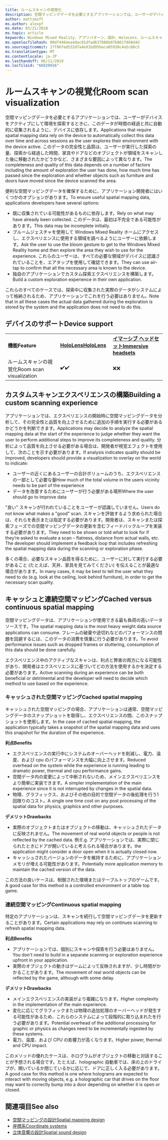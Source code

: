 ```yaml
---
title: ルームスキャンの視覚化
description: 空間マッピングデータを必要とするアプリケーションでは、ユーザーがデバイスをアクティブにして環境を探索するときに、このデータが時間の経過と共に自動的に収集されるように、デバイスに依存します。
author: mattzmsft
ms.author: alexpf
ms.date: 03/21/2018
ms.topic: article
keywords: Windows Mixed Reality、アプリパターン、設計、HoloLens、ルームスキャン、空間マッピング、surface 再構築、メッシュ
ms.openlocfilehash: 09df4464ea4dac01dfad637886b07b861f468d4d
ms.sourcegitcommit: 17f86fed532d7a4e91bd95baca05930c4a5c68c5
ms.translationtype: MT
ms.contentlocale: ja-JP
ms.lasthandoff: 06/11/2019
ms.locfileid: "66829916"
---
```

# <a name="room-scan-visualization"></a><span data-ttu-id="b9f61-104">ルームスキャンの視覚化</span><span class="sxs-lookup"><span data-stu-id="b9f61-104">Room scan visualization</span></span>

<span data-ttu-id="b9f61-105">空間マッピングデータを必要とするアプリケーションでは、ユーザーがデバイスをアクティブにして環境を探索するときに、このデータが時間の経過と共に自動的に収集されるように、デバイスに依存します。</span><span class="sxs-lookup"><span data-stu-id="b9f61-105">Applications that require spatial mapping data rely on the device to automatically collect this data over time and across sessions as the user explores their environment with the device active.</span></span> <span data-ttu-id="b9f61-106">このデータの完全性と品質は、ユーザーが実行した探索の量、探索から経過した時間、家具やドアなどのオブジェクトが領域をスキャンした後に移動されたかどうかなど、さまざまな要因によって異なります。</span><span class="sxs-lookup"><span data-stu-id="b9f61-106">The completeness and quality of this data depends on a number of factors including the amount of exploration the user has done, how much time has passed since the exploration and whether objects such as furniture and doors have moved since the device scanned the area.</span></span>

<span data-ttu-id="b9f61-107">便利な空間マッピングデータを確保するために、アプリケーション開発者にはいくつかのオプションがあります。</span><span class="sxs-lookup"><span data-stu-id="b9f61-107">To ensure useful spatial mapping data, applications developers have several options:</span></span>
* <span data-ttu-id="b9f61-108">既に収集されている可能性があるものに依存します。</span><span class="sxs-lookup"><span data-stu-id="b9f61-108">Rely on what may have already been collected.</span></span> <span data-ttu-id="b9f61-109">このデータは、最初は不完全である可能性があります。</span><span class="sxs-lookup"><span data-stu-id="b9f61-109">This data may be incomplete initially.</span></span>
* <span data-ttu-id="b9f61-110">ブルームジェスチャを使用して Windows Mixed Reality ホームにアクセスし、エクスペリエンスに使用する領域を調べるようにユーザーに依頼します。</span><span class="sxs-lookup"><span data-stu-id="b9f61-110">Ask the user to use the bloom gesture to get to the Windows Mixed Reality home and then explore the area they wish to use for the experience.</span></span> <span data-ttu-id="b9f61-111">これらのユーザーは、すべての必要な領域がデバイスに認識されていることを、エアタップを使用して確認できます。</span><span class="sxs-lookup"><span data-stu-id="b9f61-111">They can use air-tap to confirm that all the necessary area is known to the device.</span></span>
* <span data-ttu-id="b9f61-112">独自のアプリケーションでカスタム探索エクスペリエンスを構築します。</span><span class="sxs-lookup"><span data-stu-id="b9f61-112">Build a custom exploration experience in their own application.</span></span>

<span data-ttu-id="b9f61-113">これらのすべてのケースでは、探索中に収集された実際のデータがシステムによって格納されるため、アプリケーションでこれを行う必要はありません。</span><span class="sxs-lookup"><span data-stu-id="b9f61-113">Note that in all these cases the actual data gathered during the exploration is stored by the system and the application does not need to do this.</span></span>

## <a name="device-support"></a><span data-ttu-id="b9f61-114">デバイスのサポート</span><span class="sxs-lookup"><span data-stu-id="b9f61-114">Device support</span></span>

<table>
    <colgroup>
    <col width="33%" />
    <col width="33%" />
    <col width="33%" />
    </colgroup>
    <tr>
        <td><span data-ttu-id="b9f61-115"><strong>機能</strong></span><span class="sxs-lookup"><span data-stu-id="b9f61-115"><strong>Feature</strong></span></span></td>
        <td><span data-ttu-id="b9f61-116"><a href="hololens-hardware-details.md"><strong>HoloLens</strong></a></span><span class="sxs-lookup"><span data-stu-id="b9f61-116"><a href="hololens-hardware-details.md"><strong>HoloLens</strong></a></span></span></td>
        <td><span data-ttu-id="b9f61-117"><a href="immersive-headset-hardware-details.md"><strong>イマーシブ ヘッドセット</strong></a></span><span class="sxs-lookup"><span data-stu-id="b9f61-117"><a href="immersive-headset-hardware-details.md"><strong>Immersive headsets</strong></a></span></span></td>
    </tr>
     <tr>
        <td><span data-ttu-id="b9f61-118">ルームスキャンの視覚化</span><span class="sxs-lookup"><span data-stu-id="b9f61-118">Room scan visualization</span></span></td>
        <td><span data-ttu-id="b9f61-119">✔️</span><span class="sxs-lookup"><span data-stu-id="b9f61-119">✔️</span></span></td>
        <td><span data-ttu-id="b9f61-120">❌</span><span class="sxs-lookup"><span data-stu-id="b9f61-120">❌</span></span></td>
    </tr>
</table>



## <a name="building-a-custom-scanning-experience"></a><span data-ttu-id="b9f61-121">カスタムスキャンエクスペリエンスの構築</span><span class="sxs-lookup"><span data-stu-id="b9f61-121">Building a custom scanning experience</span></span>

<span data-ttu-id="b9f61-122">アプリケーションでは、エクスペリエンスの開始時に空間マッピングデータを分析して、その完全性と品質を向上させるために追加の手順を実行する必要があるかどうかを判断できます。</span><span class="sxs-lookup"><span data-stu-id="b9f61-122">Applications may decide to analyze the spatial mapping data at the start of the experience to judge whether they want the user to perform additional steps to improve its completeness and quality.</span></span> <span data-ttu-id="b9f61-123">分析によって品質を向上させる必要がある場合は、開発者が視覚エフェクトを使用して、次のことを示す必要があります。</span><span class="sxs-lookup"><span data-stu-id="b9f61-123">If analysis indicates quality should be improved, developers should provide a visualization to overlay on the world to indicate:</span></span>
* <span data-ttu-id="b9f61-124">ユーザーの近くにあるユーザーの合計ボリュームのうち、エクスペリエンスの一部として必要な量</span><span class="sxs-lookup"><span data-stu-id="b9f61-124">How much of the total volume in the users vicinity needs to be part of the experience</span></span>
* <span data-ttu-id="b9f61-125">データを改善するためにユーザーが行う必要がある場所</span><span class="sxs-lookup"><span data-stu-id="b9f61-125">Where the user should go to improve data</span></span>

<span data-ttu-id="b9f61-126">"良い" スキャンが行われていることをユーザーが認識していません。</span><span class="sxs-lookup"><span data-stu-id="b9f61-126">Users do not know what makes a "good" scan.</span></span> <span data-ttu-id="b9f61-127">スキャンを評価するよう求められた場合は、それらを表示または指定する必要があります。開発者は、スキャンまたは探索フェーズでの空間マッピングデータの更新を含むフィードバックループを実装する必要があります。</span><span class="sxs-lookup"><span data-stu-id="b9f61-127">They need to be shown or told what to look for if they’re asked to evaluate a scan – flatness, distance from actual walls, etc. The developer should implement a feedback loop that includes refreshing the spatial mapping data during the scanning or exploration phase.</span></span>

<span data-ttu-id="b9f61-128">多くの場合、必要なスキャン品質を得るために、ユーザーに対して実行する必要があること (たとえば、天井、家具を見てみてください) を伝えることが最適な場合があります。</span><span class="sxs-lookup"><span data-stu-id="b9f61-128">In many cases, it may be best to tell the user what they need to do (e.g. look at the ceiling, look behind furniture), in order to get the necessary scan quality.</span></span>

## <a name="cached-versus-continuous-spatial-mapping"></a><span data-ttu-id="b9f61-129">キャッシュと連続空間マッピング</span><span class="sxs-lookup"><span data-stu-id="b9f61-129">Cached versus continuous spatial mapping</span></span>

<span data-ttu-id="b9f61-130">空間マッピングデータは、アプリケーションが使用できる最も負荷の高いデータソースです。</span><span class="sxs-lookup"><span data-stu-id="b9f61-130">The spatial mapping data is the most heavy weight data source applications can consume.</span></span> <span data-ttu-id="b9f61-131">フレームの破棄や途切れなどのパフォーマンスの問題を回避するには、このデータの消費を慎重に行う必要があります。</span><span class="sxs-lookup"><span data-stu-id="b9f61-131">To avoid performance issues such as dropped frames or stuttering, consumption of this data should be done carefully.</span></span>

<span data-ttu-id="b9f61-132">エクスペリエンス中のアクティブなスキャンは、利点と弊害の両方になる可能性があり、開発者はエクスペリエンスに基づいてどの方法を使用するかを決定する必要があります。</span><span class="sxs-lookup"><span data-stu-id="b9f61-132">Active scanning during an experience can be both beneficial or detrimental and the developer will need to decide which method to use based on the experience.</span></span>

### <a name="cached-spatial-mapping"></a><span data-ttu-id="b9f61-133">キャッシュされた空間マッピング</span><span class="sxs-lookup"><span data-stu-id="b9f61-133">Cached spatial mapping</span></span>

<span data-ttu-id="b9f61-134">キャッシュされた空間マッピングの場合、アプリケーションは通常、空間マッピングデータのスナップショットを取得し、エクスペリエンスの間、このスナップショットを使用します。</span><span class="sxs-lookup"><span data-stu-id="b9f61-134">In the case of cached spatial mapping, the application typically takes a snapshot of the spatial mapping data and uses this snapshot for the duration of the experience.</span></span>

<span data-ttu-id="b9f61-135">**利点**</span><span class="sxs-lookup"><span data-stu-id="b9f61-135">**Benefits**</span></span>
* <span data-ttu-id="b9f61-136">エクスペリエンスの実行中にシステムのオーバーヘッドを削減し、電力、温度、および cpu のパフォーマンスを大幅に向上させます。</span><span class="sxs-lookup"><span data-stu-id="b9f61-136">Reduced overhead on the system while the experience is running leading to dramatic power, thermal and cpu performance gains.</span></span>
* <span data-ttu-id="b9f61-137">空間データ内の変更によって中断されないため、メインエクスペリエンスをより簡単に実装できます。</span><span class="sxs-lookup"><span data-stu-id="b9f61-137">A simpler implementation of the main experience since it is not interrupted by changes in the spatial data.</span></span>
* <span data-ttu-id="b9f61-138">物理、グラフィックス、およびその他の目的で空間データの後処理を行う1回限りのコスト。</span><span class="sxs-lookup"><span data-stu-id="b9f61-138">A single one time cost on any post processing of the spatial data for physics, graphics and other purposes.</span></span>

<span data-ttu-id="b9f61-139">**デメリット**</span><span class="sxs-lookup"><span data-stu-id="b9f61-139">**Drawbacks**</span></span>
* <span data-ttu-id="b9f61-140">実際のオブジェクトまたはオブジェクトの移動は、キャッシュされたデータに反映されません。</span><span class="sxs-lookup"><span data-stu-id="b9f61-140">The movement of real world objects or people is not reflected by the cached data.</span></span> <span data-ttu-id="b9f61-141">例:</span><span class="sxs-lookup"><span data-stu-id="b9f61-141">E.g.</span></span> <span data-ttu-id="b9f61-142">アプリケーションでは、実際に閉じられたときにドアが開いていると考えられる場合があります。</span><span class="sxs-lookup"><span data-stu-id="b9f61-142">the application might consider a door open when it is actually closed now.</span></span>
* <span data-ttu-id="b9f61-143">キャッシュされたバージョンのデータを維持するために、アプリケーションメモリが増える可能性があります。</span><span class="sxs-lookup"><span data-stu-id="b9f61-143">Potentially more application memory to maintain the cached version of the data.</span></span>

<span data-ttu-id="b9f61-144">この方法の良いケースは、制御された環境またはテーブルトップのゲームです。</span><span class="sxs-lookup"><span data-stu-id="b9f61-144">A good case for this method is a controlled environment or a table top game.</span></span>

### <a name="continuous-spatial-mapping"></a><span data-ttu-id="b9f61-145">連続空間マッピング</span><span class="sxs-lookup"><span data-stu-id="b9f61-145">Continuous spatial mapping</span></span>

<span data-ttu-id="b9f61-146">特定のアプリケーションは、スキャンを続行して空間マッピングデータを更新することがあります。</span><span class="sxs-lookup"><span data-stu-id="b9f61-146">Certain applications may rely on continues scanning to refresh spatial mapping data.</span></span>

<span data-ttu-id="b9f61-147">**利点**</span><span class="sxs-lookup"><span data-stu-id="b9f61-147">**Benefits**</span></span>
* <span data-ttu-id="b9f61-148">アプリケーションでは、個別にスキャンや探索を行う必要はありません。</span><span class="sxs-lookup"><span data-stu-id="b9f61-148">You don't need to build in a separate scanning or exploration experience upfront in your application.</span></span>
* <span data-ttu-id="b9f61-149">実際のオブジェクトの動きはゲームによって反映されますが、少し時間がかかることがあります。</span><span class="sxs-lookup"><span data-stu-id="b9f61-149">The movement of real world objects can be reflected by the game, although with some delay.</span></span>

<span data-ttu-id="b9f61-150">**デメリット**</span><span class="sxs-lookup"><span data-stu-id="b9f61-150">**Drawbacks**</span></span>
* <span data-ttu-id="b9f61-151">メインエクスペリエンスの実装がより複雑になります。</span><span class="sxs-lookup"><span data-stu-id="b9f61-151">Higher complexity in the implementation of the main experience.</span></span>
* <span data-ttu-id="b9f61-152">変化に応じてグラフィックまたは物理の追加処理のオーバーヘッドが発生する可能性があるため、これらのシステムによって段階的に取り込まれたを行う必要があります。</span><span class="sxs-lookup"><span data-stu-id="b9f61-152">Potential overhead of the additional processing for graphic or physics as changes need to be incrementally ingested by these systems.</span></span>
* <span data-ttu-id="b9f61-153">電力、温度、および CPU の影響力が高くなります。</span><span class="sxs-lookup"><span data-stu-id="b9f61-153">Higher power, thermal and CPU impact.</span></span>

<span data-ttu-id="b9f61-154">このメソッドの優れたケースは、ホログラムがオブジェクトの移動と対話することが予想される場合です。たとえば、holographic 自動車では、床の上のドライブが、開いているか閉じているかに応じて、ドアに正しく入る必要があります。</span><span class="sxs-lookup"><span data-stu-id="b9f61-154">A good case for this method is one where holograms are expected to interact with moving objects, e.g. a holographic car that drives on the floor may want to correctly bump into a door depending on whether it is open or closed.</span></span>

## <a name="see-also"></a><span data-ttu-id="b9f61-155">関連項目</span><span class="sxs-lookup"><span data-stu-id="b9f61-155">See also</span></span>
* [<span data-ttu-id="b9f61-156">空間マッピングの設計</span><span class="sxs-lookup"><span data-stu-id="b9f61-156">Spatial mapping design</span></span>](spatial-mapping-design.md)
* [<span data-ttu-id="b9f61-157">座標系</span><span class="sxs-lookup"><span data-stu-id="b9f61-157">Coordinate systems</span></span>](coordinate-systems.md)
* [<span data-ttu-id="b9f61-158">立体音響の設計</span><span class="sxs-lookup"><span data-stu-id="b9f61-158">Spatial sound design</span></span>](spatial-sound-design.md)
